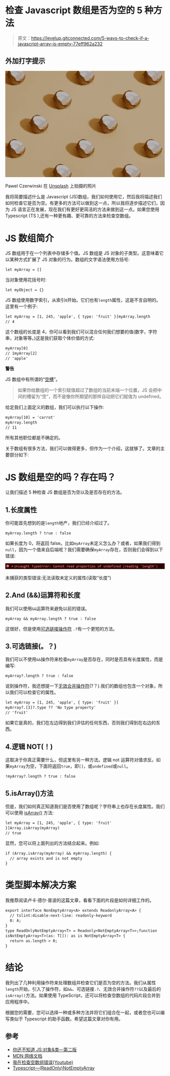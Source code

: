 # 检查 Javascript 数组是否为空的 5 种方法

> 原文：<https://levelup.gitconnected.com/5-ways-to-check-if-a-javascript-array-is-empty-77eff962a232>

## 外加打字提示

![](img/feb2977da12846b199cd7f0dbf24baf3.png)

Pawel Czerwinski 在 [Unsplash](https://unsplash.com?utm_source=medium&utm_medium=referral) 上拍摄的照片

我将简要描述什么是 Javascript (JS)数组，我们如何使用它，然后我将描述我们如何检查它是否为空。有更多的方法可以做到这一点，所以我将逐步描述它们，因为 JS 语言正在发展，现在我们有更好更简洁的方法来做到这一点。如果您使用 Typescript (TS ),还有一种更有趣、更可靠的方法来检查空数组。

# JS 数组简介

JS 数组用于在一个列表中存储多个值。JS 数组是 JS 对象的子类型。这意味着它以某种方式扩展了 JS 对象的行为。数组的文字语法使用方括号:

```
let myArray = []
```

当对象使用花括号时:

```
let myObject = {}
```

JS 数组使用数字索引，从索引`0`开始。它们也有`length`属性，这是不言自明的。这里有一个例子:

```
let myArray = [1, 245, 'apple', { type: 'fruit' }]myArray.length
// 4
```

这个数组的长度是 4，你可以看到我们可以混合任何我们想要的值(数字，字符串，对象等等。)这是我们获取个体价值的方式:

```
myArray[0]
// 1myArray[2]
// 'apple'
```

**警告**

JS 数组中有所谓的“[空槽](https://github.com/getify/You-Dont-Know-JS/blob/2nd-ed/objects-classes/ch2.md#empty-slots)”。

> 如果你给数组的一个索引赋值超过了数组的当前末端一个位置，JS 会把中间的槽留为“空”，而不是像你所期望的那样自动把它们赋值为 undefined。

给定我们上面定义的数组，我们可以执行以下操作:

```
myArray[10] = 'carrot'
myArray.length
// 11
```

所有其他职位都是不确定的。

关于数组有很多方法，我们可以做得更多，但作为一个介绍，这就够了。文章的主要部分如下:

# JS 数组是空的吗？存在吗？

让我们描述 5 种检查 JS 数组是否为空以及是否存在的方法。

## 1.长度属性

你可能首先想到的是`length`地产，我们已经介绍过了。

```
myArray.length ? true : false
```

如果长度为 0，将返回 false。比如`myArray`未定义怎么办？或者，如果我们得到`null`，因为一个值来自后端呢？我们需要确保`myArray`存在，否则我们会得到以下错误:

![](img/e19ffdb494097955ec3ad8fe38fd98ec.png)

未捕获的类型错误:无法读取未定义的属性(读取“长度”)

## 2.And (&&)运算符和长度

我们可以使用`&&`运算符来避免以前的错误。

```
myArray && myArray.length ? true : false
```

这很好，但是使用[可选链接操作符](https://developer.mozilla.org/en-US/docs/Web/JavaScript/Reference/Operators/Optional_chaining) `.?`有一个更短的方法。

## 3.可选链接(。？)

我们可以不使用`&&`操作符来检查`myArray`是否存在，同时是否具有长度属性，而是编写:

```
myArray?.length ? true : false
```

说到操作符，我还想提一下[无效合并操作符](https://developer.mozilla.org/en-US/docs/Web/JavaScript/Reference/Operators/Nullish_coalescing_operator)(?？).我们的数组也包含一个对象，所以我们可以检查它的属性。

```
let myArray = [1, 245, 'apple', { type: 'fruit' }]
myArray?.[3]?.type ?? 'No type property'
// 'fruit'
```

如果它是真的，我们在左边得到我们评估的任何东西，否则我们得到在右边的东西。

## 4.逻辑 NOT(！)

这取决于你真正需要什么，但这里有另一种方法。逻辑 not 运算符对值求反。如果`myArray`为空，下面将返回`true`，即`[]`，或`undefined`或`null`。

```
!myArray?.length ? true : false
```

## 5.isArray()方法

但是，我们如何真正知道我们是否使用了数组呢？字符串上也存在长度属性。我们可以使用 [isArray()](https://developer.mozilla.org/en-US/docs/Web/JavaScript/Reference/Global_Objects/Array/isArray) 方法:

```
let myArray = [1, 245, 'apple', { type: 'fruit' }]Array.isArray(myArray)
// true
```

显然，您可以将上面列出的方法结合起来。例如:

```
if (Array.isArray(myArray) && myArray.length) {
  // array exists and is not empty
}
```

# 类型脚本解决方案

我推荐阅读卢卡·德尔·普波的这篇文章，看看下面的片段是如何详细工作的。

```
export interface NonEmptyArray<A> extends ReadonlyArray<A> {
  // tslint:disable-next-line: readonly-keyword
  0: A;
}
type ReadOnlyNotEmptyArray<T> = Readonly<NotEmptyArray<T>>;function isNotEmptyArray<T>(as: T[]): as is NotEmptyArray<T> {
  return as.length > 0;
}
```

# 结论

我列出了几种利用操作符来处理数组并检查它们是否为空的方法。我们从属性`length`开始，引入了操作符，如`&&`、可选链接`.?`、无效合并操作符`??`以及最后的`isArray()`方法。如果使用 TypeScript，还可以将检查空数组的代码片段合并到应用程序中。

根据您的需要，您可以选择一种或多种方法并将它们组合在一起，或者您也可以编写类似于 Typescript 的助手函数。希望这篇文章对你有用。

## 参考

*   [你还不知道 JS:对象&类—第二版](https://github.com/getify/You-Dont-Know-JS/blob/2nd-ed/objects-classes/ch2.md#arrays)
*   [MDN 网络文档](https://developer.mozilla.org/en-US/docs/Web/JavaScript/Reference/Operators/Optional_chaining)
*   [我在检查空数组错误(Youtube)](https://www.youtube.com/watch?v=ULniqxZ8ueI)
*   [Typescript—(ReadOnly)NotEmptyArray](https://dev.to/this-is-learning/typescript-readonlynotemptyarray-2id7)